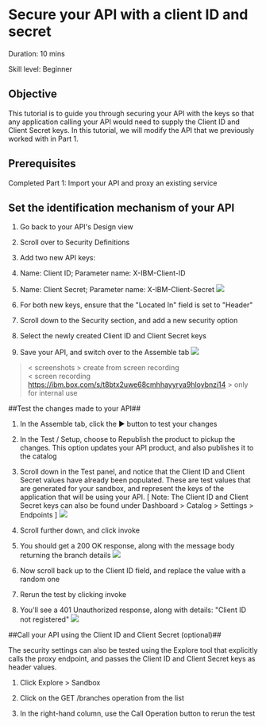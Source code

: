 # Secure your API with a client ID and secret

 
Duration: 10 mins

Skill level: Beginner
 
 
## Objective

This tutorial is to guide you through securing your API with the keys so that any application calling your API would need to supply the Client ID and Client Secret keys. In this tutorial, we will modify the API that we previously worked with in Part 1.

## Prerequisites

Completed Part 1: Import your API and proxy an existing service


## Set the identification mechanism of your API

1. Go back to your API's Design view

2. Scroll over to Security Definitions

3. Add two new API keys: 

4. Name: Client ID;  Parameter name: X-IBM-Client-ID

5. Name: Client Secret;  Parameter name: X-IBM-Client-Secret
![](https://ibm.box.com/shared/static/uyv23n7zl4itu091knjwfczhqjvocmbp.jpg)

6. For both new keys, ensure that the "Located In" field is set to "Header"

7. Scroll down to the Security section, and add a new security option

8. Select the newly created Client ID and Client Secret keys

9. Save your API, and switch over to the Assemble tab
![](https://ibm.box.com/shared/static/oogendl4fe9rnwbe04luey9gwgx9lkdk.jpg)

> < screenshots > create from screen recording  
> < screen recording https://ibm.box.com/s/t8btx2uwe68cmhhayyrya9hloybnzi14 > only for internal use

  

##Test the changes made to your API##

1. In the Assemble tab, click the ► button to test your changes

2. In the Test / Setup, choose to Republish the product to pickup the changes. This option updates your API product, and also publishes it to the catalog

3. Scroll down in the Test panel, and notice that the Client ID and Client Secret values have already been populated. These are test values that are generated for your sandbox, and represent the keys of the application that will be using your API. [ Note: The Client ID and Client Secret keys can also be found under  Dashboard > Catalog > Settings > Endpoints ]
![](https://ibm.box.com/shared/static/lleen2lw1vo4bgdwobumk2s5bznp0izw.jpg)

4. Scroll further down, and click invoke

5. You should get a 200 OK response, along with the message body returning the branch details
![](https://ibm.box.com/shared/static/tr85ot2eynvgye7f3jg6btvcwrsr14tk.jpg)

6. Now scroll back up to the Client ID field, and replace the value with a random one

7. Rerun the test by clicking invoke

8. You'll see a 401 Unauthorized response, along with details: "Client ID not registered"
![](https://ibm.box.com/shared/static/53njkbxo6kllqdh2ukdg0v7rjtfjn0nn.jpg)




##Call your API using the Client ID and Client Secret (optional)##

The security settings can also be tested using the Explore tool that explicitly calls the proxy endpoint, and passes the Client ID and Client Secret keys as header values.

1. Click Explore > Sandbox

2. Click on the GET /branches operation from the list

3. In the right-hand column, use the Call Operation button to rerun the test


